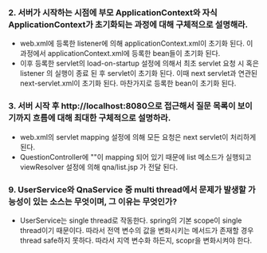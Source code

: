 ### 2. 서버가 시작하는 시점에 부모 ApplicationContext와 자식 ApplicationContext가 초기화되는 과정에 대해 구체적으로 설명해라.
* web.xml에 등록한 listener에 의해 applicationContext.xml이 초기화 된다. 이 과정에서 applicationContext.xml에 등록한 bean들이 초기화 된다.
* 이후 등록한 servlet의 load-on-startup 설정에 의해서 최초 servlet 요청 시 혹은 listener 의 실행이 종료 된 후 servlet이 초기화 된다. 이때 next servlet과 연관된 next-servlet.xml이 초기화 된다. 마찬가지로 등록한 bean이 초기화 된다.



### 3. 서버 시작 후 http://localhost:8080으로 접근해서 질문 목록이 보이기까지 흐름에 대해 최대한 구체적으로 설명하라. 
* web.xml의 servlet mapping 설정에 의해 모든 요청은 next servlet이 처리하게 된다.
* QuestionController에 ""이 mapping 되어 있기 때문에 list 메소드가 실행되고 viewResolver 설정에 의해 qna/list.jsp 가 전달 된다.


### 9. UserService와 QnaService 중 multi thread에서 문제가 발생할 가능성이 있는 소스는 무엇이며, 그 이유는 무엇인가?
* UserService는 single thread로 작동한다. spring의 기본 scope이 single thread이기 때문이다. 따라서 전역 변수의 값을 변화시키는 메서드가 존재할 경우 thread safe하지 못하다. 따라서 지역 변수화 하든지, scopr을 변화시켜야 한다.